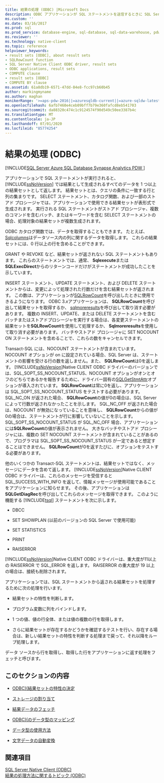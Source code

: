 ```yaml
---
title: 結果の処理 (ODBC) |Microsoft Docs
description: ODBC アプリケーションが SQL ステートメントを送信するときに SQL Server が返すデータの処理について説明します。
ms.custom: ''
ms.date: 03/16/2017
ms.prod: sql
ms.prod_service: database-engine, sql-database, sql-data-warehouse, pdw
ms.reviewer: ''
ms.technology: native-client
ms.topic: reference
helpviewer_keywords:
- result sets [ODBC], about result sets
- SQLRowCount function
- SQL Server Native Client ODBC driver, result sets
- ODBC applications, result sets
- COMPUTE clause
- result sets [ODBC]
- COMPUTE BY clause
ms.assetid: 61a8db19-6571-47dd-84e8-fcc97cb60b45
author: markingmyname
ms.author: maghan
monikerRange: '>=aps-pdw-2016||=azuresqldb-current||=azure-sqldw-latest||>=sql-server-2016||=sqlallproducts-allversions||>=sql-server-linux-2017||=azuresqldb-mi-current'
ms.openlocfilehash: 6afb7460e4ceb09bff7b79e360fafcd8eb541703
ms.sourcegitcommit: da88320c474c1c9124574f90d549c50ee3387b4c
ms.translationtype: MT
ms.contentlocale: ja-JP
ms.lasthandoff: 07/01/2020
ms.locfileid: "85774254"
---
```

# <a name="processing-results-odbc"></a>結果の処理 (ODBC)
[!INCLUDE[SQL Server Azure SQL Database Synapse Analytics PDW ](../../includes/applies-to-version/sql-asdb-asdbmi-asdw-pdw.md)]

  アプリケーションで SQL ステートメントが実行されると、[!INCLUDE[ssNoVersion](../../includes/ssnoversion-md.md)] では結果として生成されるすべてのデータを 1 つ以上の結果セットとして返します。 結果セットとは、クエリの条件に一致する行と列の集まりです。 SELECT ステートメント、カタログ関数、および一部のストアド プロシージャでは、アプリケーションで使用できる結果セットが表形式で生成されます。 実行される SQL ステートメントがストアド プロシージャ、複数のコマンドを含むバッチ、またはキーワードを含む SELECT ステートメントの場合、処理対象の結果セットが複数生成されます。  
  
 ODBC カタログ関数では、データを取得することもできます。 たとえば、 [Sqlcolumns](../../relational-databases/native-client-odbc-api/sqlcolumns.md)はデータソース内の列に関するデータを取得します。 これらの結果セットには、0 行以上の行を含めることができます。  
  
 GRANT や REVOKE など、結果セットが返されない SQL ステートメントもあります。 これらのステートメントでは、通常、 **Sqlexecute**または**SQLExecDirect**からのリターンコードだけがステートメントが成功したことを示しています。  
  
 INSERT ステートメント、UPDATE ステートメント、および DELETE ステートメントからは、変更によって処理された行数だけを含む結果セットが返されます。 この数は、アプリケーションが[SQLRowCount](../../relational-databases/native-client-odbc-api/sqlrowcount.md)を呼び出したときに使用できるようになります。 ODBC 3.*x*アプリケーションは、 **SQLRowCount**を呼び出して結果セットを取得するか、 [sqlmoreresults](../../relational-databases/native-client-odbc-api/sqlmoreresults.md)を呼び出して取り消す必要があります。 複数の INSERT、UPDATE、または DELETE ステートメントを含むバッチまたはストアドプロシージャを実行する場合は、各変更ステートメントの結果セットを**SQLRowCount**を使用して処理するか、 **Sqlmoreresults**を使用して取り消す必要があります。 バッチやストアド プロシージャに SET NOCOUNT ON ステートメントを含めることで、これらの数をキャンセルできます。  
  
 Transact-SQL には、NOCOUNT ステートメントが含まれています。 NOCOUNT オプションが on に設定されている場合、SQL Server は、ステートメントの影響を受ける行の数を返しません。また、 **SQLRowCount**は0を返します。 [!INCLUDE[ssNoVersion](../../includes/ssnoversion-md.md)]Native CLIENT ODBC ドライバーのバージョンでは、SQL_SOPT_SS_NOCOUNT_STATUS、NOCOUNT オプションがオンとオフのどちらであるかを報告するために、ドライバー固有の[SQLGetStmtAttr](../../relational-databases/native-client-odbc-api/sqlgetstmtattr.md)オプションが導入されています。 **SQLRowCount**は常に0を返し、アプリケーションは SQL_SOPT_SS_NOCOUNT_STATUS をテストする必要があります。 SQL_NC_ON が返された場合、 **SQLRowCount**の値が0の場合は、SQL Server によって行数が返されなかったことを示します。 SQL_NC_OFF が返された場合は、NOCOUNT が無効になっていることを意味し、 **SQLRowCount**からの値が0の場合は、ステートメントが行に影響していないことを示します。 SQL_SOPT_SS_NOCOUNT_STATUS が SQL_NC_OFF 場合、アプリケーションには**SQLRowCount**の値が表示されません。 大きなバッチやストアド プロシージャには、複数の SET NOCOUNT ステートメントが含まれていることがあるので、プログラマは SQL_SOPT_SS_NOCOUNT_STATUS が一定であると想定することはできません。 **SQLRowCount**が0を返すたびに、オプションをテストする必要があります。  
  
 他のいくつかの Transact-SQL ステートメントは、結果セットではなく、メッセージにデータを含めて返します。 [!INCLUDE[ssNoVersion](../../includes/ssnoversion-md.md)]Native CLIENT ODBC ドライバーは、これらのメッセージを受信すると SQL_SUCCESS_WITH_INFO を返して、情報メッセージが使用可能であることをアプリケーションに知らせます。 その後、アプリケーションは**SQLGetDiagRec**を呼び出してこれらのメッセージを取得できます。 このように機能する [!INCLUDE[tsql](../../includes/tsql-md.md)] ステートメントを次に示します。  
  
-   DBCC  
  
-   SET SHOWPLAN (以前のバージョンの SQL Server で使用可能)  
  
-   SET STATISTICS  
  
-   PRINT  
  
-   RAISERROR  
  
 [!INCLUDE[ssNoVersion](../../includes/ssnoversion-md.md)]Native CLIENT ODBC ドライバーは、重大度が11以上の RAISERROR で SQL_ERROR を返します。 RAISERROR の重大度が 19 以上の場合は、接続も削除されます。  
  
 アプリケーションでは、SQL ステートメントから返される結果セットを処理するために次の処理を行います。  
  
-   結果セットの特性を判断します。  
  
-   プログラム変数に列をバインドします。  
  
-   1 つの値、値の行全体、または値の複数の行を取得します。  
  
-   さらに結果セットが存在するかどうかを確認するテストを行い、存在する場合は、新しい結果セットの特性を判断する処理まで戻って、それ以降をループ処理します。  
  
 データ ソースから行を取得し、取得した行をアプリケーションに返す処理をフェッチと呼びます。  
  
## <a name="in-this-section"></a>このセクションの内容  
  
-   [ODBC&#41;&#40;結果セットの特性の決定](../../relational-databases/native-client-odbc-results/determining-the-characteristics-of-a-result-set-odbc.md)  
  
-   [ストレージの割り当て](../../relational-databases/native-client-odbc-results/assigning-storage.md)  
  
-   [結果データのフェッチ](../../relational-databases/native-client-odbc-results/fetching-result-data.md)  
  
-   [ODBC&#41;&#40;のデータ型のマッピング](../../relational-databases/native-client-odbc-results/mapping-data-types-odbc.md)  
  
-   [データ型の使用方法](../../relational-databases/native-client-odbc-results/data-type-usage.md)  
  
-   [文字データの自動変換](../../relational-databases/native-client-odbc-results/autotranslation-of-character-data.md)  
  
## <a name="see-also"></a>関連項目  
 [SQL Server Native Client &#40;ODBC&#41;](../../relational-databases/native-client/odbc/sql-server-native-client-odbc.md)   
 [結果の処理方法に関するトピック &#40;ODBC&#41;](https://msdn.microsoft.com/library/772d9064-c91d-4cac-8b60-fcc16bf76e10)  
  
  
